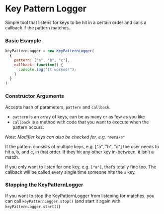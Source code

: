 Key Pattern Logger
==================

Simple tool that listens for keys to be hit in a certain order and calls a callback if the pattern matches.


### Basic Example

```javascript
keyPatternLogger = new KeyPatternLogger(
  {
    pattern: ["a", "b", "c"],
    callback: function() {
      console.log("It worked!");
    }
  }
)
```


### Constructor Arguments

Accepts hash of parameters, `pattern` and `callback`.

  - `pattern` is an array of keys, can be as many or as few as you like
  - `callback` is a method with code that you want to execute when the
    pattern occurs.

_Note: Modifier keys can also be checked for, e.g. `"meta+a"`_


If the pattern consists of multiple keys, e.g. ["a", "b", "c"] the user
needs to hit a, b, and c, in that order. If they hit any other key in-between,
it isn’t a match.

If you only want to listen for one key, e.g. `["a"]`, that’s totally
fine too. The callback will be called every single time someone hits the
`a` key.


### Stopping the KeyPatternLogger

If you want to stop the KeyPatternLogger from listening for matches,
you can call `keyPatternLogger.stop()` (and start it again with
`keyPatternLogger.start()`)
